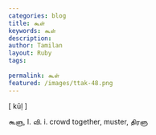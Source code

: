 ```yaml
---
categories: blog
title: கூள்
keywords: கூள்
description: 
author: Tamilan
layout: Ruby
tags: 
 
permalink: கூள்
featured: /images/ttak-48.png
---
```

  
[ kūḷ ]  
  
கூளு, I. வி. i. crowd together, muster, திரளு